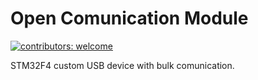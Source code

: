 # Open Comunication Module
[![contributors: welcome](https://img.shields.io/badge/contributors-welcome-brightgreen.svg?style=flat-square)](https://github.com/M0nteCarl0/AlitaElectricSkates)


STM32F4 custom USB device with bulk comunication.

